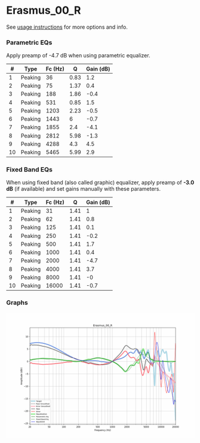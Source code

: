 # Erasmus_00_R
See [usage instructions](https://github.com/jaakkopasanen/AutoEq#usage) for more options and info.

### Parametric EQs
Apply preamp of -4.7 dB when using parametric equalizer.

|   # | Type    |   Fc (Hz) |    Q |   Gain (dB) |
|-----|---------|-----------|------|-------------|
|   1 | Peaking |        36 | 0.83 |         1.2 |
|   2 | Peaking |        75 | 1.37 |         0.4 |
|   3 | Peaking |       188 | 1.86 |        -0.4 |
|   4 | Peaking |       531 | 0.85 |         1.5 |
|   5 | Peaking |      1203 | 2.23 |        -0.5 |
|   6 | Peaking |      1443 | 6    |        -0.7 |
|   7 | Peaking |      1855 | 2.4  |        -4.1 |
|   8 | Peaking |      2812 | 5.98 |        -1.3 |
|   9 | Peaking |      4288 | 4.3  |         4.5 |
|  10 | Peaking |      5465 | 5.99 |         2.9 |

### Fixed Band EQs
When using fixed band (also called graphic) equalizer, apply preamp of **-3.0 dB** (if available) and set gains manually with these parameters.

|   # | Type    |   Fc (Hz) |    Q |   Gain (dB) |
|-----|---------|-----------|------|-------------|
|   1 | Peaking |        31 | 1.41 |         1   |
|   2 | Peaking |        62 | 1.41 |         0.8 |
|   3 | Peaking |       125 | 1.41 |         0.1 |
|   4 | Peaking |       250 | 1.41 |        -0.2 |
|   5 | Peaking |       500 | 1.41 |         1.7 |
|   6 | Peaking |      1000 | 1.41 |         0.4 |
|   7 | Peaking |      2000 | 1.41 |        -4.7 |
|   8 | Peaking |      4000 | 1.41 |         3.7 |
|   9 | Peaking |      8000 | 1.41 |        -0   |
|  10 | Peaking |     16000 | 1.41 |        -0.7 |

### Graphs
![](./Erasmus_00_R.png)
